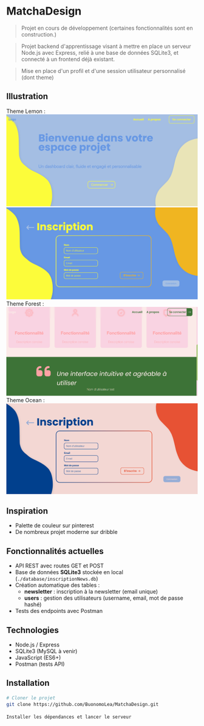 # MatchaDesign

> Projet en cours de développement (certaines fonctionnalités sont en construction.)

> Projet backend d'apprentissage visant à mettre en place un serveur Node.js avec Express, relié à une base de données SQLite3, et connecté à un frontend déjà existant.

> Mise en place d'un profil et d'une session utilisateur personnalisé (dont theme)

## Illustration

Theme Lemon :
![Capture 1](public/img/illustration/103340.png)
![Capture 2](public/img/illustration/103356.png)
Theme Forest :
![Capture 3](public/img/illustration/104020.png)
Theme Ocean :
![Capture 4](public/img/illustration/104115.png)

## Inspiration 
- Palette de couleur sur pinterest
- De nombreux projet moderne sur dribble

## Fonctionnalités actuelles
- API REST avec routes GET et POST
- Base de données **SQLite3** stockée en local (`./database/inscriptionNews.db`)
- Création automatique des tables :
  - **newsletter** : inscription à la newsletter (email unique)
  - **users** : gestion des utilisateurs (username, email, mot de passe hashé)
- Tests des endpoints avec Postman

## Technologies
- Node.js / Express
- SQLite3 (MySQL à venir)
- JavaScript (ES6+)
- Postman (tests API)

## Installation
```bash
# Cloner le projet
git clone https://github.com/BuonomoLea/MatchaDesign.git

Installer les dépendances et lancer le serveur

